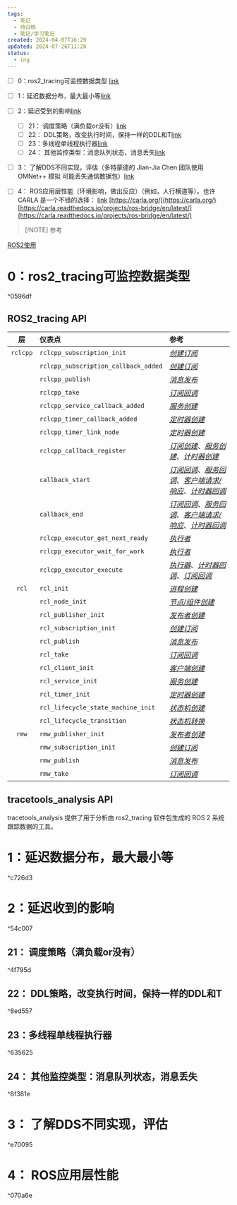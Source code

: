 ```yaml
---
tags:
  - 笔记
  - 待归档
  - 笔记/学习笔记
created: 2024-04-07T16:29
updated: 2024-07-26T11:28
status:
  - ing
---
```

- [ ] 0：ros2_tracing可监控数据类型 [link](#^0596df)
- [ ] 1：延迟数据分布，最大最小等[link](#^c726d3)
- [ ] 2：延迟受到的影响[link](#^54c007)
	- [ ] 21： 调度策略（满负载or没有）[link](#^4f795d)
	- [ ] 22： DDL策略，改变执行时间，保持一样的DDL和T[link](#^8ed557)
	- [ ] 23：多线程单线程执行器[link](#^635625)
	- [ ] 24： 其他监控类型：消息队列状态，消息丢失[link](#^8f381e)
- [ ] 3： 了解DDS不同实现，评估（多特蒙德的 Jian-Jia Chen 团队使用 OMNet++ 模拟 可能丢失通信数据包）[link](#^e70095)
- [ ] 4： ROS应用层性能（环境影响，做出反应）（例如，人行横道等）。也许 CARLA 是一个不错的选择：  [link](#^070a6e)
[https://carla.org/](https://carla.org/)  
[https://carla.readthedocs.io/projects/ros-bridge/en/latest/](https://carla.readthedocs.io/projects/ros-bridge/en/latest/)


> [!NOTE] 参考
> 
[ROS2使用](../03-research/11-ROS/ROS2使用.md)
# 0：ros2_tracing可监控数据类型

^0596df
## ROS2_tracing API

|    层     | 仪表点                                  | 参考                                                                                                                                                                                                                                                                                                                                                                                                               |
| :------: | :----------------------------------- | :--------------------------------------------------------------------------------------------------------------------------------------------------------------------------------------------------------------------------------------------------------------------------------------------------------------------------------------------------------------------------------------------------------------- |
| `rclcpp` | `rclcpp_subscription_init`           | [_创建订阅_](https://github.com/ros2/ros2_tracing/blob/humble/doc/design_ros_2.md#subscription-creation)                                                                                                                                                                                                                                                                                                             |
|          | `rclcpp_subscription_callback_added` | [_创建订阅_](https://github.com/ros2/ros2_tracing/blob/humble/doc/design_ros_2.md#subscription-creation)                                                                                                                                                                                                                                                                                                             |
|          | `rclcpp_publish`                     | [_消息发布_](https://github.com/ros2/ros2_tracing/blob/humble/doc/design_ros_2.md#message-publishing)                                                                                                                                                                                                                                                                                                                |
|          | `rclcpp_take`                        | [_订阅回调_](https://github.com/ros2/ros2_tracing/blob/humble/doc/design_ros_2.md#subscription-callbacks)                                                                                                                                                                                                                                                                                                            |
|          | `rclcpp_service_callback_added`      | [_服务创建_](https://github.com/ros2/ros2_tracing/blob/humble/doc/design_ros_2.md#service-creation)                                                                                                                                                                                                                                                                                                                  |
|          | `rclcpp_timer_callback_added`        | [_定时器创建_](https://github.com/ros2/ros2_tracing/blob/humble/doc/design_ros_2.md#timer-creation)                                                                                                                                                                                                                                                                                                                   |
|          | `rclcpp_timer_link_node`             | [_定时器创建_](https://github.com/ros2/ros2_tracing/blob/humble/doc/design_ros_2.md#timer-creation)                                                                                                                                                                                                                                                                                                                   |
|          | `rclcpp_callback_register`           | [_订阅创建_](https://github.com/ros2/ros2_tracing/blob/humble/doc/design_ros_2.md#subscription-creation)、[_服务创建_](https://github.com/ros2/ros2_tracing/blob/humble/doc/design_ros_2.md#service-creation)、[_计时器创建_](https://github.com/ros2/ros2_tracing/blob/humble/doc/design_ros_2.md#timer-creation)                                                                                                              |
|          | `callback_start`                     | [_订阅回调_](https://github.com/ros2/ros2_tracing/blob/humble/doc/design_ros_2.md#subscription-callbacks)、[_服务回调_](https://github.com/ros2/ros2_tracing/blob/humble/doc/design_ros_2.md#service-callbacks)、[_客户端请求/响应_](https://github.com/ros2/ros2_tracing/blob/humble/doc/design_ros_2.md#client-requestresponse)、[_计时器回调_](https://github.com/ros2/ros2_tracing/blob/humble/doc/design_ros_2.md#timer-callbacks) |
|          | `callback_end`                       | [_订阅回调_](https://github.com/ros2/ros2_tracing/blob/humble/doc/design_ros_2.md#subscription-callbacks)、[_服务回调_](https://github.com/ros2/ros2_tracing/blob/humble/doc/design_ros_2.md#service-callbacks)、[_客户端请求/响应_](https://github.com/ros2/ros2_tracing/blob/humble/doc/design_ros_2.md#client-requestresponse)、[_计时器回调_](https://github.com/ros2/ros2_tracing/blob/humble/doc/design_ros_2.md#timer-callbacks) |
|          | `rclcpp_executor_get_next_ready`     | [_执行者_](https://github.com/ros2/ros2_tracing/blob/humble/doc/design_ros_2.md#executors)                                                                                                                                                                                                                                                                                                                          |
|          | `rclcpp_executor_wait_for_work`      | [_执行者_](https://github.com/ros2/ros2_tracing/blob/humble/doc/design_ros_2.md#executors)                                                                                                                                                                                                                                                                                                                          |
|          | `rclcpp_executor_execute`            | [_执行器_](https://github.com/ros2/ros2_tracing/blob/humble/doc/design_ros_2.md#executors)、[_计时器回调_](https://github.com/ros2/ros2_tracing/blob/humble/doc/design_ros_2.md#timer-callbacks)、[_订阅回调_](https://github.com/ros2/ros2_tracing/blob/humble/doc/design_ros_2.md#subscription-callbacks)                                                                                                                    |
|  `rcl`   | `rcl_init`                           | [_进程创建_](https://github.com/ros2/ros2_tracing/blob/humble/doc/design_ros_2.md#process-creation)                                                                                                                                                                                                                                                                                                                  |
|          | `rcl_node_init`                      | [_节点/组件创建_](https://github.com/ros2/ros2_tracing/blob/humble/doc/design_ros_2.md#nodecomponent-creation)                                                                                                                                                                                                                                                                                                         |
|          | `rcl_publisher_init`                 | [_发布者创建_](https://github.com/ros2/ros2_tracing/blob/humble/doc/design_ros_2.md#publisher-creation)                                                                                                                                                                                                                                                                                                               |
|          | `rcl_subscription_init`              | [_创建订阅_](https://github.com/ros2/ros2_tracing/blob/humble/doc/design_ros_2.md#subscription-creation)                                                                                                                                                                                                                                                                                                             |
|          | `rcl_publish`                        | [_消息发布_](https://github.com/ros2/ros2_tracing/blob/humble/doc/design_ros_2.md#message-publishing)                                                                                                                                                                                                                                                                                                                |
|          | `rcl_take`                           | [_订阅回调_](https://github.com/ros2/ros2_tracing/blob/humble/doc/design_ros_2.md#subscription-callbacks)                                                                                                                                                                                                                                                                                                            |
|          | `rcl_client_init`                    | [_客户端创建_](https://github.com/ros2/ros2_tracing/blob/humble/doc/design_ros_2.md#client-creation)                                                                                                                                                                                                                                                                                                                  |
|          | `rcl_service_init`                   | [_服务创建_](https://github.com/ros2/ros2_tracing/blob/humble/doc/design_ros_2.md#service-creation)                                                                                                                                                                                                                                                                                                                  |
|          | `rcl_timer_init`                     | [_定时器创建_](https://github.com/ros2/ros2_tracing/blob/humble/doc/design_ros_2.md#timer-creation)                                                                                                                                                                                                                                                                                                                   |
|          | `rcl_lifecycle_state_machine_init`   | [_状态机创建_](https://github.com/ros2/ros2_tracing/blob/humble/doc/design_ros_2.md#state-machine-creation)                                                                                                                                                                                                                                                                                                           |
|          | `rcl_lifecycle_transition`           | [_状态机转换_](https://github.com/ros2/ros2_tracing/blob/humble/doc/design_ros_2.md#state-machine-transitions)                                                                                                                                                                                                                                                                                                        |
|  `rmw`   | `rmw_publisher_init`                 | [_发布者创建_](https://github.com/ros2/ros2_tracing/blob/humble/doc/design_ros_2.md#publisher-creation)                                                                                                                                                                                                                                                                                                               |
|          | `rmw_subscription_init`              | [_创建订阅_](https://github.com/ros2/ros2_tracing/blob/humble/doc/design_ros_2.md#subscription-creation)                                                                                                                                                                                                                                                                                                             |
|          | `rmw_publish`                        | [_消息发布_](https://github.com/ros2/ros2_tracing/blob/humble/doc/design_ros_2.md#message-publishing)                                                                                                                                                                                                                                                                                                                |
|          | `rmw_take`                           | [_订阅回调_](https://github.com/ros2/ros2_tracing/blob/humble/doc/design_ros_2.md#subscription-callbacks)                                                                                                                                                                                                                                                                                                            |

## tracetools_analysis API
tracetools_analysis 提供了用于分析由 ros2_tracing 软件包生成的 ROS 2 系统跟踪数据的工具。



#  1：延迟数据分布，最大最小等

^c726d3



# 2：延迟收到的影响

^54c007

## 21： 调度策略（满负载or没有）

^4f795d

## 22： DDL策略，改变执行时间，保持一样的DDL和T

^8ed557

## 23：多线程单线程执行器

^635625

## 24： 其他监控类型：消息队列状态，消息丢失

^8f381e


# 3： 了解DDS不同实现，评估

^e70095

# 4： ROS应用层性能

^070a6e
